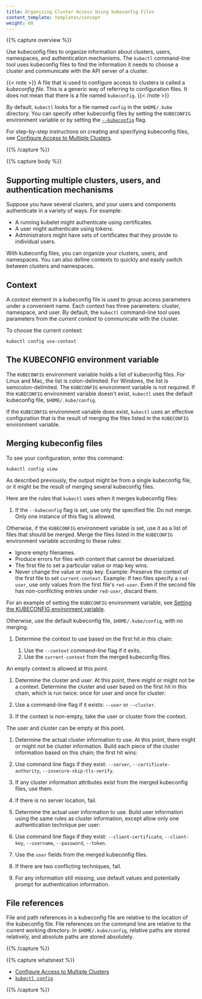 ```yaml
---
title: Organizing Cluster Access Using kubeconfig Files
content_template: templates/concept
weight: 60
---
```


{{% capture overview %}}

Use kubeconfig files to organize information about clusters, users, namespaces, and
authentication mechanisms. The `kubectl` command-line tool uses kubeconfig files to
find the information it needs to choose a cluster and communicate with the API server
of a cluster.

{{< note >}}
A file that is used to configure access to clusters is called
a *kubeconfig file*. This is a generic way of referring to configuration files.
It does not mean that there is a file named `kubeconfig`.
{{< /note >}}

By default, `kubectl` looks for a file named `config` in the `$HOME/.kube` directory.
You can specify other kubeconfig files by setting the `KUBECONFIG` environment
variable or by setting the
[`--kubeconfig`](/docs/reference/generated/kubectl/kubectl/) flag.

For step-by-step instructions on creating and specifying kubeconfig files, see
[Configure Access to Multiple Clusters](/docs/tasks/access-application-cluster/configure-access-multiple-clusters).

{{% /capture %}}


{{% capture body %}}

## Supporting multiple clusters, users, and authentication mechanisms

Suppose you have several clusters, and your users and components authenticate
in a variety of ways. For example:

- A running kubelet might authenticate using certificates.
- A user might authenticate using tokens.
- Administrators might have sets of certificates that they provide to individual users.

With kubeconfig files, you can organize your clusters, users, and namespaces.
You can also define contexts to quickly and easily switch between
clusters and namespaces.

## Context

A *context* element in a kubeconfig file is used to group access parameters
under a convenient name. Each context has three parameters: cluster, namespace, and user.
By default, the `kubectl` command-line tool uses parameters from
the *current context* to communicate with the cluster.

To choose the current context:
```
kubectl config use-context
```

## The KUBECONFIG environment variable

The `KUBECONFIG` environment variable holds a list of kubeconfig files.
For Linux and Mac, the list is colon-delimited. For Windows, the list
is semicolon-delimited. The `KUBECONFIG` environment variable is not
required. If the `KUBECONFIG` environment variable doesn't exist,
`kubectl` uses the default kubeconfig file, `$HOME/.kube/config`.

If the `KUBECONFIG` environment variable does exist, `kubectl` uses
an effective configuration that is the result of merging the files
listed in the `KUBECONFIG` environment variable.

## Merging kubeconfig files

To see your configuration, enter this command:

```shell
kubectl config view
```

As described previously, the output might be from a single kubeconfig file,
or it might be the result of merging several kubeconfig files.

Here are the rules that `kubectl` uses when it merges kubeconfig files:

1. If the `--kubeconfig` flag is set, use only the specified file. Do not merge.
  Only one instance of this flag is allowed.

  Otherwise, if the `KUBECONFIG` environment variable is set, use it as a
  list of files that should be merged.
  Merge the files listed in the `KUBECONFIG` environment variable
  according to these rules:

  * Ignore empty filenames.
  * Produce errors for files with content that cannot be deserialized.
  * The first file to set a particular value or map key wins.
  * Never change the value or map key.
    Example: Preserve the context of the first file to set `current-context`.
    Example: If two files specify a `red-user`, use only values from the first file's `red-user`.
    Even if the second file has non-conflicting entries under `red-user`, discard them.

  For an example of setting the `KUBECONFIG` environment variable, see
  [Setting the KUBECONFIG environment variable](/docs/tasks/access-application-cluster/configure-access-multiple-clusters/#set-the-kubeconfig-environment-variable).

  Otherwise, use the default kubeconfig file, `$HOME/.kube/config`, with no merging.

1. Determine the context to use based on the first hit in this chain:

    1. Use the `--context` command-line flag if it exits.
    1. Use the `current-context` from the merged kubeconfig files.

  An empty context is allowed at this point.

1. Determine the cluster and user. At this point, there might or might not be a context.
  Determine the cluster and user based on the first hit in this chain,
  which is run twice: once for user and once for cluster:

  1. Use a command-line flag if it exists: `--user` or `--cluster`.
  1. If the context is non-empty, take the user or cluster from the context.

  The user and cluster can be empty at this point.

1. Determine the actual cluster information to use. At this point, there might or
  might not be cluster information.
  Build each piece of the cluster information based on this chain; the first hit wins:

  1. Use command line flags if they exist: `--server`, `--certificate-authority`, `--insecure-skip-tls-verify`.
  1. If any cluster information attributes exist from the merged kubeconfig files, use them.
  1. If there is no server location, fail.

1. Determine the actual user information to use. Build user information using the same
  rules as cluster information, except allow only one authentication
  technique per user:

  1. Use command line flags if they exist: `--client-certificate`, `--client-key`, `--username`, `--password`, `--token`.
  1. Use the `user` fields from the merged kubeconfig files.
  1. If there are two conflicting techniques, fail.

1. For any information still missing, use default values and potentially
  prompt for authentication information.

## File references

File and path references in a kubeconfig file are relative to the location of the kubeconfig file.
File references on the command line are relative to the current working directory.
In `$HOME/.kube/config`, relative paths are stored relatively, and absolute paths
are stored absolutely.

{{% /capture %}}


{{% capture whatsnext %}}

* [Configure Access to Multiple Clusters](/docs/tasks/access-application-cluster/configure-access-multiple-clusters/)
* [`kubectl config`](/docs/reference/generated/kubectl/kubectl-commands#config)

{{% /capture %}}